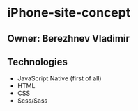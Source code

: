 # iPhone-site-concept
## Owner: Berezhnev Vladimir

## Technologies

- JavaScript Native (first of all)
- HTML
- CSS
- Scss/Sass
